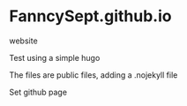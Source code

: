 # FanncySept.github.io
website

Test using a simple hugo

The files are public files, adding a .nojekyll file

Set github page
